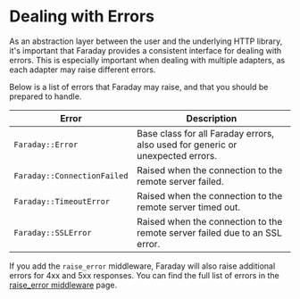 # Dealing with Errors

As an abstraction layer between the user and the underlying HTTP library,
it's important that Faraday provides a consistent interface for dealing with errors.
This is especially important when dealing with multiple adapters, as each adapter may raise different errors.

Below is a list of errors that Faraday may raise, and that you should be prepared to handle.

| Error                       | Description                                                                    |
|-----------------------------|--------------------------------------------------------------------------------|
| `Faraday::Error`            | Base class for all Faraday errors, also used for generic or unexpected errors. |
| `Faraday::ConnectionFailed` | Raised when the connection to the remote server failed.                        |
| `Faraday::TimeoutError`     | Raised when the connection to the remote server timed out.                     |
| `Faraday::SSLError`         | Raised when the connection to the remote server failed due to an SSL error.    |

If you add the `raise_error` middleware, Faraday will also raise additional errors for 4xx and 5xx responses.
You can find the full list of errors in the [raise_error middleware](/middleware/included/raising-errors) page.
